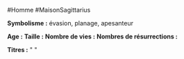 #Homme #MaisonSagittarius

**Symbolisme :** évasion, planage, apesanteur

**Age :**
**Taille :**
**Nombre de vies :**
**Nombres de résurrections :**

**Titres :** 
"
"
